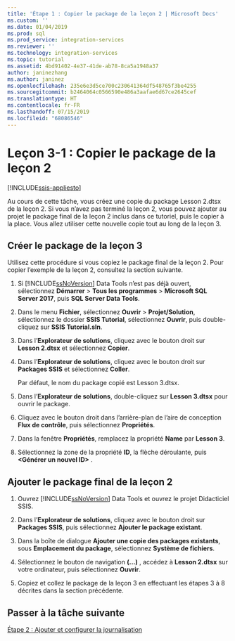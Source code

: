 ```yaml
---
title: 'Étape 1 : Copier le package de la leçon 2 | Microsoft Docs'
ms.custom: ''
ms.date: 01/04/2019
ms.prod: sql
ms.prod_service: integration-services
ms.reviewer: ''
ms.technology: integration-services
ms.topic: tutorial
ms.assetid: 4bd91402-4e37-41de-ab78-8ca5a1948a37
author: janinezhang
ms.author: janinez
ms.openlocfilehash: 235e6e3d5ce700c230641364df548765f3be4255
ms.sourcegitcommit: b2464064c0566590e486a3aafae6d67ce2645cef
ms.translationtype: HT
ms.contentlocale: fr-FR
ms.lasthandoff: 07/15/2019
ms.locfileid: "68086546"
---
```

# <a name="lesson-3-1-copy-the-lesson-2-package"></a>Leçon 3-1 : Copier le package de la leçon 2

[!INCLUDE[ssis-appliesto](../includes/ssis-appliesto-ssvrpluslinux-asdb-asdw-xxx.md)]



Au cours de cette tâche, vous créez une copie du package Lesson 2.dtsx de la leçon 2. Si vous n’avez pas terminé la leçon 2, vous pouvez ajouter au projet le package final de la leçon 2 inclus dans ce tutoriel, puis le copier à la place. Vous allez utiliser cette nouvelle copie tout au long de la leçon 3.

## <a name="create-the-lesson-3-package"></a>Créer le package de la leçon 3

Utilisez cette procédure si vous copiez le package final de la leçon 2.  Pour copier l’exemple de la leçon 2, consultez la section suivante.

1.  Si [!INCLUDE[ssNoVersion](../includes/ssnoversion-md.md)] Data Tools n’est pas déjà ouvert, sélectionnez **Démarrer** > **Tous les programmes** > **Microsoft SQL Server 2017**, puis **SQL Server Data Tools**.

2.  Dans le menu **Fichier**, sélectionnez **Ouvrir** > **Projet/Solution**, sélectionnez le dossier **SSIS Tutorial**, sélectionnez **Ouvrir**, puis double-cliquez sur **SSIS Tutorial.sln**.

3.  Dans l’**Explorateur de solutions**, cliquez avec le bouton droit sur **Lesson 2.dtsx** et sélectionnez **Copier**.

4.  Dans l’**Explorateur de solutions**, cliquez avec le bouton droit sur **Packages SSIS** et sélectionnez **Coller**.

    Par défaut, le nom du package copié est Lesson 3.dtsx.

5.  Dans l’**Explorateur de solutions**, double-cliquez sur **Lesson 3.dtsx** pour ouvrir le package.

6.  Cliquez avec le bouton droit dans l’arrière-plan de l’aire de conception **Flux de contrôle**, puis sélectionnez **Propriétés**.

7.  Dans la fenêtre **Propriétés**, remplacez la propriété **Name** par **Lesson 3**.

8.  Sélectionnez la zone de la propriété **ID**, la flèche déroulante, puis **\<Générer un nouvel ID>** .

## <a name="add-the-completed-lesson-2-package"></a>Ajouter le package final de la leçon 2

1.  Ouvrez [!INCLUDE[ssNoVersion](../includes/ssnoversion-md.md)] Data Tools et ouvrez le projet Didacticiel SSIS.

2.  Dans l’**Explorateur de solutions**, cliquez avec le bouton droit sur **Packages SSIS**, puis sélectionnez **Ajouter le package existant**.

3.  Dans la boîte de dialogue **Ajouter une copie des packages existants**, sous **Emplacement du package**, sélectionnez **Système de fichiers**.

4.  Sélectionnez le bouton de navigation **(...)** , accédez à **Lesson 2.dtsx** sur votre ordinateur, puis sélectionnez **Ouvrir**.

5.  Copiez et collez le package de la leçon 3 en effectuant les étapes 3 à 8 décrites dans la section précédente.  
  
## <a name="go-to-next-task"></a>Passer à la tâche suivante
[Étape 2 : Ajouter et configurer la journalisation](../integration-services/lesson-3-2-adding-and-configuring-logging.md)  
  
